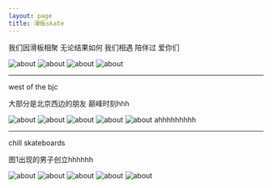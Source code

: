 ```yaml
---
layout: page
title: 滑板skate
---
```


我们因滑板相聚 无论结果如何 我们相遇 陪伴过 爱你们

![about](/images/pages/skateboarding/4.jpg)
![about](/images/pages/skateboarding/2.jpg)
![about](/images/pages/skateboarding/3.jpg)
![about](/images/pages/skateboarding/1.JPG)

---

west of the bjc

大部分是北京西边的朋友 巅峰时刻hhh

![about](/images/pages/skateboarding/wotb/8.JPG)
![about](/images/pages/skateboarding/wotb/4.jpg)
![about](/images/pages/skateboarding/wotb/1.jpg)
![about](/images/pages/skateboarding/wotb/2.JPG)
![about](/images/pages/skateboarding/wotb/9.JPG)
ahhhhhhhhh

---

chill skateboards

图1出现的男子创立hhhhhh

![about](/images/pages/skateboarding/chillskateboards/2.JPG)
![about](/images/pages/skateboarding/chillskateboards/5.JPG)
![about](/images/pages/skateboarding/chillskateboards/3.jpg)
![about](/images/pages/skateboarding/chillskateboards/4.jpg)
![about](/images/pages/skateboarding/chillskateboards/1.JPG)
